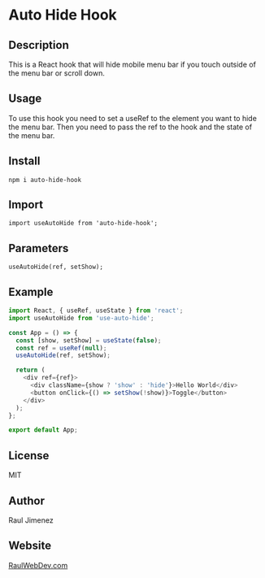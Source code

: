 # Auto Hide Hook

## Description

This is a React hook that will hide mobile menu bar if you touch outside of the menu bar or scroll down.

## Usage

To use this hook you need to set a useRef to the element you want to hide the menu bar.
Then you need to pass the ref to the hook and the state of the menu bar.

## Install

```
npm i auto-hide-hook
```

## Import 
```
import useAutoHide from 'auto-hide-hook';
```

## Parameters
```
useAutoHide(ref, setShow);
```

## Example

```js
import React, { useRef, useState } from 'react';
import useAutoHide from 'use-auto-hide';

const App = () => {
  const [show, setShow] = useState(false);
  const ref = useRef(null);
  useAutoHide(ref, setShow);

  return (
    <div ref={ref}>
      <div className={show ? 'show' : 'hide'}>Hello World</div>
      <button onClick={() => setShow(!show)}>Toggle</button>
    </div>
  );
};

export default App;
```

## License   
MIT

## Author   
Raul Jimenez

## Website  
[RaulWebDev.com](https://raulwebdev.com)
